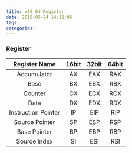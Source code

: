 ```yaml
---
title: x86_64 Register
date: 2018-05-24 14:12:06
tags:
categories:
---
```


### Register  
| Register Name | 16bit | 32bit | 64bit |  
| :-----: | :-----: | :-----: | :-----: |  
| Accumulator | AX | EAX | RAX |  
| Base | BX | EBX | RBX |  
| Counter | CX | ECX | RCX |  
| Data | DX | EDX | RDX |  
| Instruction Pointer | IP | EIP | RIP |  
| Source Pointer | SP | ESP | RSP |  
| Base Pointer | BP | EBP | RBP |  
| Source Index | SI | ESI | RSI |  

